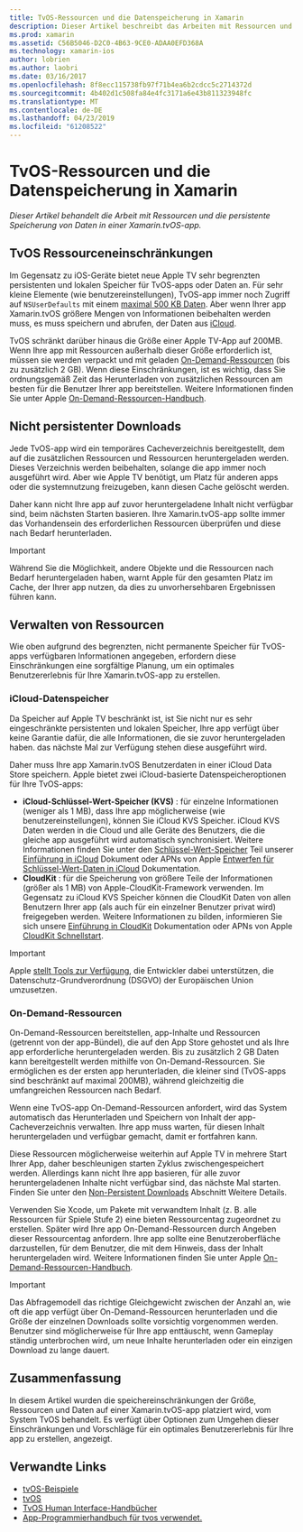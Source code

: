 ```yaml
---
title: TvOS-Ressourcen und die Datenspeicherung in Xamarin
description: Dieser Artikel beschreibt das Arbeiten mit Ressourcen und die persistente Speicherung von Daten in einer TvOS-app mit Xamarin erstellt wurde. Es wird erläutert, iCloud, Data, Speicher und on-Demand-Ressourcen.
ms.prod: xamarin
ms.assetid: C56B5046-D2C0-4B63-9CE0-ADAA0EFD368A
ms.technology: xamarin-ios
author: lobrien
ms.author: laobri
ms.date: 03/16/2017
ms.openlocfilehash: 8f8ecc115738fb97f71b4ea6b2cdcc5c2714372d
ms.sourcegitcommit: 4b402d1c508fa84e4fc3171a6e43b811323948fc
ms.translationtype: MT
ms.contentlocale: de-DE
ms.lasthandoff: 04/23/2019
ms.locfileid: "61208522"
---
```

# <a name="tvos-resources-and-data-storage-in-xamarin"></a>TvOS-Ressourcen und die Datenspeicherung in Xamarin

_Dieser Artikel behandelt die Arbeit mit Ressourcen und die persistente Speicherung von Daten in einer Xamarin.tvOS-app._

<a name="tvOS-Resource-Limitations" />

## <a name="tvos-resource-limitations"></a>TvOS Ressourceneinschränkungen

Im Gegensatz zu iOS-Geräte bietet neue Apple TV sehr begrenzten persistenten und lokalen Speicher für TvOS-apps oder Daten an. Für sehr kleine Elemente (wie benutzereinstellungen), TvOS-app immer noch Zugriff auf `NSUserDefaults` mit einem [maximal 500 KB Daten](https://forums.developer.apple.com/message/50696#50696). Aber wenn Ihrer app Xamarin.tvOS größere Mengen von Informationen beibehalten werden muss, es muss speichern und abrufen, der Daten aus [iCloud](#iCloud-Data-Storage).

TvOS schränkt darüber hinaus die Größe einer Apple TV-App auf 200MB. Wenn Ihre app mit Ressourcen außerhalb dieser Größe erforderlich ist, müssen sie werden verpackt und mit geladen [On-Demand-Ressourcen](#On-Demand-Resources) (bis zu zusätzlich 2 GB). Wenn diese Einschränkungen, ist es wichtig, dass Sie ordnungsgemäß Zeit das Herunterladen von zusätzlichen Ressourcen am besten für die Benutzer Ihrer app bereitstellen. Weitere Informationen finden Sie unter Apple [On-Demand-Ressourcen-Handbuch](https://developer.apple.com/library/prerelease/tvos/documentation/FileManagement/Conceptual/On_Demand_Resources_Guide/index.html#//apple_ref/doc/uid/TP40015083).

<a name="Non-Persistent-Downloads" />

## <a name="non-persistent-downloads"></a>Nicht persistenter Downloads

Jede TvOS-app wird ein temporäres Cacheverzeichnis bereitgestellt, dem auf die zusätzlichen Ressourcen und Ressourcen heruntergeladen werden. Dieses Verzeichnis werden beibehalten, solange die app immer noch ausgeführt wird. Aber wie Apple TV benötigt, um Platz für anderen apps oder die systemnutzung freizugeben, kann diesen Cache gelöscht werden.

Daher kann nicht Ihre app auf zuvor heruntergeladene Inhalt nicht verfügbar sind, beim nächsten Starten basieren. Ihre Xamarin.tvOS-app sollte immer das Vorhandensein des erforderlichen Ressourcen überprüfen und diese nach Bedarf herunterladen.

> [!IMPORTANT]
> Während Sie die Möglichkeit, andere Objekte und die Ressourcen nach Bedarf heruntergeladen haben, warnt Apple für den gesamten Platz im Cache, der Ihrer app nutzen, da dies zu unvorhersehbaren Ergebnissen führen kann.




<a name="Managing-Resources" />

## <a name="managing-resources"></a>Verwalten von Ressourcen

Wie oben aufgrund des begrenzten, nicht permanente Speicher für TvOS-apps verfügbaren Informationen angegeben, erfordern diese Einschränkungen eine sorgfältige Planung, um ein optimales Benutzererlebnis für Ihre Xamarin.tvOS-app zu erstellen.

<a name="iCloud-Data-Storage" />

### <a name="icloud-data-storage"></a>iCloud-Datenspeicher

Da Speicher auf Apple TV beschränkt ist, ist Sie nicht nur es sehr eingeschränkte persistenten und lokalen Speicher, Ihre app verfügt über keine Garantie dafür, die alle Informationen, die sie zuvor heruntergeladen haben. das nächste Mal zur Verfügung stehen diese ausgeführt wird.

Daher muss Ihre app Xamarin.tvOS Benutzerdaten in einer iCloud Data Store speichern. Apple bietet zwei iCloud-basierte Datenspeicheroptionen für Ihre TvOS-apps:

- **iCloud-Schlüssel-Wert-Speicher (KVS)** : für einzelne Informationen (weniger als 1 MB), dass Ihre app möglicherweise (wie benutzereinstellungen), können Sie iCloud KVS Speicher. iCloud KVS Daten werden in die Cloud und alle Geräte des Benutzers, die die gleiche app ausgeführt wird automatisch synchronisiert. Weitere Informationen finden Sie unter den [Schlüssel-Wert-Speicher](~/ios/data-cloud/introduction-to-icloud.md) Teil unserer [Einführung in iCloud](~/ios/data-cloud/introduction-to-icloud.md) Dokument oder APNs von Apple [Entwerfen für Schlüssel-Wert-Daten in iCloud](https://developer.apple.com/library/prerelease/tvos/documentation/General/Conceptual/iCloudDesignGuide/Chapters/DesigningForKey-ValueDataIniCloud.html#//apple_ref/doc/uid/TP40012094-CH7) Dokumentation.
- **CloudKit** : für die Speicherung von größere Teile der Informationen (größer als 1 MB) von Apple-CloudKit-Framework verwenden. Im Gegensatz zu iCloud KVS Speicher können die CloudKit Daten von allen Benutzern Ihrer app (als auch für ein einzelner Benutzer privat wird) freigegeben werden. Weitere Informationen zu bilden, informieren Sie sich unsere [Einführung in CloudKit](~/ios/data-cloud/intro-to-cloudkit.md) Dokumentation oder APNs von Apple [CloudKit Schnellstart](https://developer.apple.com/library/prerelease/tvos/documentation/DataManagement/Conceptual/CloudKitQuickStart/Introduction/Introduction.html#//apple_ref/doc/uid/TP40014987).

> [!IMPORTANT]
> Apple [stellt Tools zur Verfügung](https://developer.apple.com/support/allowing-users-to-manage-data/), die Entwickler dabei unterstützen, die Datenschutz-Grundverordnung (DSGVO) der Europäischen Union umzusetzen.

<a name="On-Demand-Resources" />

### <a name="on-demand-resources"></a>On-Demand-Ressourcen

On-Demand-Ressourcen bereitstellen, app-Inhalte und Ressourcen (getrennt von der app-Bündel), die auf den App Store gehostet und als Ihre app erforderliche heruntergeladen werden. Bis zu zusätzlich 2 GB Daten kann bereitgestellt werden mithilfe von On-Demand-Ressourcen. Sie ermöglichen es der ersten app herunterladen, die kleiner sind (TvOS-apps sind beschränkt auf maximal 200MB), während gleichzeitig die umfangreichen Ressourcen nach Bedarf.

Wenn eine TvOS-app On-Demand-Ressourcen anfordert, wird das System automatisch das Herunterladen und Speichern von Inhalt der app-Cacheverzeichnis verwalten. Ihre app muss warten, für diesen Inhalt heruntergeladen und verfügbar gemacht, damit er fortfahren kann.

Diese Ressourcen möglicherweise weiterhin auf Apple TV in mehrere Start Ihrer App, daher beschleunigen starten Zyklus zwischengespeichert werden. Allerdings kann nicht Ihre app basieren, für alle zuvor heruntergeladenen Inhalte nicht verfügbar sind, das nächste Mal starten. Finden Sie unter den [Non-Persistent Downloads](#Non-Persistent-Downloads) Abschnitt Weitere Details.

Verwenden Sie Xcode, um Pakete mit verwandtem Inhalt (z. B. alle Ressourcen für Spiele Stufe 2) eine bieten Ressourcentag zugeordnet zu erstellen. Später wird Ihre app On-Demand-Ressourcen durch Angeben dieser Ressourcentag anfordern. Ihre app sollte eine Benutzeroberfläche darzustellen, für dem Benutzer, die mit dem Hinweis, dass der Inhalt heruntergeladen wird. Weitere Informationen finden Sie unter Apple [On-Demand-Ressourcen-Handbuch](https://developer.apple.com/library/prerelease/tvos/documentation/FileManagement/Conceptual/On_Demand_Resources_Guide/index.html#//apple_ref/doc/uid/TP40015083).

> [!IMPORTANT]
> Das Abfragemodell das richtige Gleichgewicht zwischen der Anzahl an, wie oft die app verfügt über On-Demand-Ressourcen herunterladen und die Größe der einzelnen Downloads sollte vorsichtig vorgenommen werden. Benutzer sind möglicherweise für Ihre app enttäuscht, wenn Gameplay ständig unterbrochen wird, um neue Inhalte herunterladen oder ein einzigen Download zu lange dauert.




<a name="Summary" />

## <a name="summary"></a>Zusammenfassung

In diesem Artikel wurden die speichereinschränkungen der Größe, Ressourcen und Daten auf einer Xamarin.tvOS-app platziert wird, vom System TvOS behandelt. Es verfügt über Optionen zum Umgehen dieser Einschränkungen und Vorschläge für ein optimales Benutzererlebnis für Ihre app zu erstellen, angezeigt.



## <a name="related-links"></a>Verwandte Links

- [tvOS-Beispiele](https://developer.xamarin.com/samples/tvos/all/)
- [tvOS](https://developer.apple.com/tvos/)
- [TvOS Human Interface-Handbücher](https://developer.apple.com/tvos/human-interface-guidelines/)
- [App-Programmierhandbuch für tvos verwendet.](https://developer.apple.com/library/prerelease/tvos/documentation/General/Conceptual/AppleTV_PG/)

